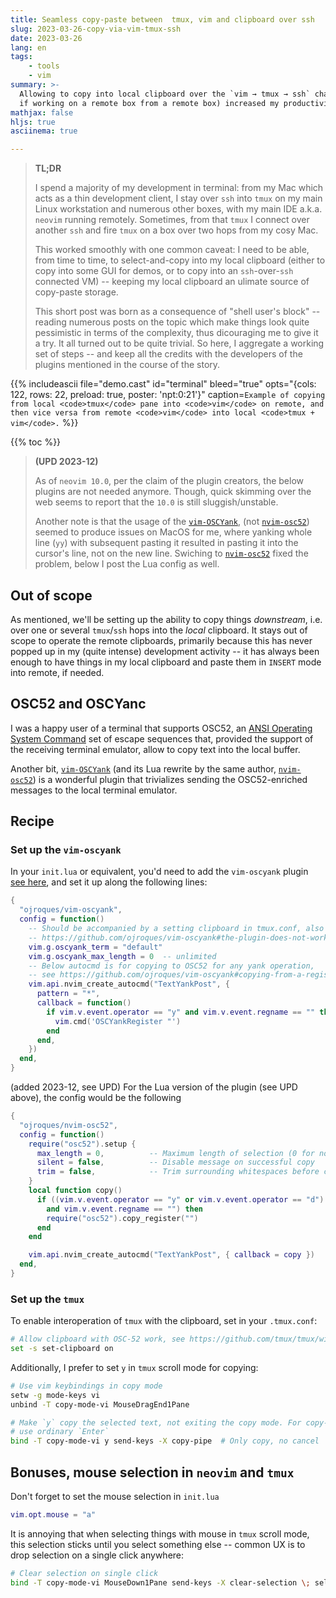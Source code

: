 ```yaml
---
title: Seamless copy-paste between  tmux, vim and clipboard over ssh
slug: 2023-03-26-copy-via-vim-tmux-ssh
date: 2023-03-26
lang: en
tags:
    - tools
    - vim
summary: >-
  Allowing to copy into local clipboard over the `vim → tmux → ssh` chain (possibly multiple hops
  if working on a remote box from a remote box) increased my productivity from 95% to 100% :)
mathjax: false
hljs: true
asciinema: true

---
```


> **TL;DR**
>
> I spend a majority of my development in terminal: from my Mac which acts as a thin development client, I stay over `ssh` into `tmux` on
  my main Linux workstation and numerous other boxes, with my main IDE a.k.a. `neovim` running remotely. Sometimes, from
  that `tmux` I connect over another `ssh` and fire `tmux` on a box over two hops from my cosy Mac.
> 
> This worked smoothly with one common caveat: I need to be able, from time to time, to select-and-copy into my local
  clipboard (either to copy into some GUI for demos, or to copy into an `ssh`-over-`ssh` connected VM) -- keeping my 
  local clipboard an ulimate source of copy-paste storage. 
>
> This short post was born as a consequence of "shell user's block" -- reading numerous posts on the topic which make
  things look quite pessimistic in terms of the complexity, thus dicouraging me to give it a try. It all turned out to be
  quite trivial. So here, I aggregate a working set of steps -- and keep all the credits with the developers of the 
  plugins mentioned in the course of the story.

{{% includeascii file="demo.cast" id="terminal" bleed="true" opts="{cols: 122, rows: 22, preload: true, poster: 'npt:0:21'}" 
caption=`Example of copying from local <code>tmux</code> pane into <code>vim</code> on remote, and then
vice versa from remote <code>vim</code> into local <code>tmux + vim</code>.` %}}

{{% toc %}}

> **(UPD 2023-12)**
> 
> As of `neovim 10.0`, per the claim of the plugin creators, the below plugins are not needed anymore.
> Though, quick skimming over the web seems to report that the `10.0` is still sluggish/unstable.
>
> Another note is that the usage of the [`vim-OSCYank`][yank], (not [`nvim-osc52`][nvim]) seemed to 
> produce issues on MacOS for me, where yanking whole line (`yy`) with subsequent pasting it resulted 
  in pasting it into the cursor's line, not on the new line. Swiching to [`nvim-osc52`][nvim] fixed the problem, below I post the Lua config as well.

## Out of scope

As mentioned, we'll be setting up the ability to copy things *downstream*, i.e. over one or several `tmux`/`ssh` hops
into the *local* clipboard. It stays out of scope to operate the remote clipboards, primarily because this has never
popped up in my (quite intense) development activity -- it has always been enough to have things in my local clipboard
and paste them in `INSERT` mode into remote, if needed.

## OSC52 and OSCYanc

I was a happy user of a terminal that supports OSC52, an [ANSI Operating System Command][osc52] set of escape sequences
that, provided the support of the receiving terminal emulator, allow to copy text into the local buffer.

Another bit, [`vim-OSCYank`][yank] (and its Lua rewrite by the same author, [`nvim-osc52`][nvim]) is a wonderful plugin 
that trivializes sending the OSC52-enriched messages to the local terminal emulator.

## Recipe

### Set up the `vim-oscyank` 

In your `init.lua` or equivalent, you'd need to add the `vim-oscyank` plugin [see here][yank], and set it up along 
the following lines:
```lua
{ 
  "ojroques/vim-oscyank",
  config = function()
    -- Should be accompanied by a setting clipboard in tmux.conf, also see
    -- https://github.com/ojroques/vim-oscyank#the-plugin-does-not-work-with-tmux
    vim.g.oscyank_term = "default"
    vim.g.oscyank_max_length = 0  -- unlimited
    -- Below autocmd is for copying to OSC52 for any yank operation,
    -- see https://github.com/ojroques/vim-oscyank#copying-from-a-register
    vim.api.nvim_create_autocmd("TextYankPost", {
      pattern = "*",
      callback = function()
        if vim.v.event.operator == "y" and vim.v.event.regname == "" then
          vim.cmd('OSCYankRegister "')
        end
      end,
    })
  end,
}
```

(added 2023-12, see UPD) For the Lua version of the plugin (see UPD above), the config would be the following
```lua
{
  "ojroques/nvim-osc52",
  config = function()
    require("osc52").setup {
      max_length = 0,          -- Maximum length of selection (0 for no limit)
      silent = false,          -- Disable message on successful copy
      trim = false,            -- Trim surrounding whitespaces before copy
    }
    local function copy()
      if ((vim.v.event.operator == "y" or vim.v.event.operator == "d")
        and vim.v.event.regname == "") then
        require("osc52").copy_register("")
      end
    end

    vim.api.nvim_create_autocmd("TextYankPost", { callback = copy })
  end,
}
```

### Set up the `tmux`

To enable interoperation of `tmux` with the clipboard, set in your `.tmux.conf`:
```bash
# Allow clipboard with OSC-52 work, see https://github.com/tmux/tmux/wiki/Clipboard
set -s set-clipboard on
```

Additionally, I prefer to set `y` in `tmux` scroll mode for copying:
```bash
# Use vim keybindings in copy mode
setw -g mode-keys vi
unbind -T copy-mode-vi MouseDragEnd1Pane

# Make `y` copy the selected text, not exiting the copy mode. For copy-and-exit
# use ordinary `Enter`
bind -T copy-mode-vi y send-keys -X copy-pipe  # Only copy, no cancel
```


## Bonuses, mouse selection in `neovim` and `tmux`

Don't forget to set the mouse selection in `init.lua`

```lua
vim.opt.mouse = "a"
```

It is annoying that when selecting things with mouse in `tmux` scroll mode, this selection sticks
until you select something else -- common UX is to drop selection on a single click anywhere:

```bash
# Clear selection on single click
bind -T copy-mode-vi MouseDown1Pane send-keys -X clear-selection \; select-pane
```

[osc52]: https://en.wikipedia.org/wiki/ANSI_escape_code#Escape_sequences
[yank]: https://github.com/ojroques/vim-oscyank
[nvim]: https://github.com/ojroques/nvim-osc52
